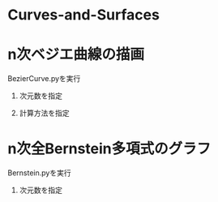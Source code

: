 # Curves-and-Surfaces
# **n次ベジエ曲線の描画**

BezierCurve.pyを実行

1. 次元数を指定

2. 計算方法を指定


# **n次全Bernstein多項式のグラフ**
Bernstein.pyを実行

1. 次元数を指定

